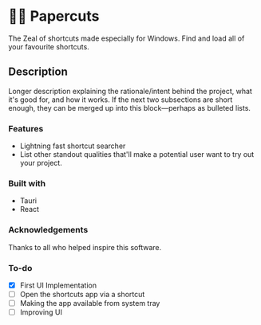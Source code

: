 # 🧑‍🚀 Papercuts
The Zeal of shortcuts made especially for Windows.  Find and load all of your favourite shortcuts.

## Description

Longer description explaining the rationale/intent behind the project, what it's good for, and how it works. If the next two subsections are short enough, they can be merged up into this block—perhaps as bulleted lists.

### Features

- Lightning fast shortcut searcher
- List other standout qualities that'll make a potential user want to try out your project.

### Built with

- Tauri
- React

### Acknowledgements

Thanks to all who helped inspire this software.


### To-do

- [x] First UI Implementation
- [ ] Open the shortcuts app via a shortcut
- [ ] Making the app available from system tray
- [ ] Improving UI
